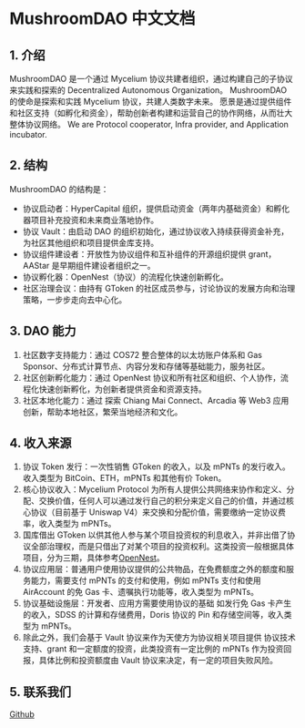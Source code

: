 # MushroomDAO 中文文档
## 1. 介绍
MushroomDAO 是一个通过 Mycelium 协议共建者组织，通过构建自己的子协议来实践和探索的 Decentralized Autonomous Organization。
MushroomDAO 的使命是探索和实践 Mycelium 协议，共建人类数字未来。
愿景是通过提供组件和社区支持（如孵化和资金），帮助创新者构建和运营自己的协作网络，从而壮大整体协议网络。
We are Protocol cooperator, Infra provider, and Application incubator.
## 2. 结构
MushroomDAO 的结构是：
- 协议启动者：HyperCapital 组织，提供启动资金（两年内基础资金）和孵化器项目补充投资和未来商业落地协作。
- 协议 Vault：由启动 DAO 的组织初始化，通过协议收入持续获得资金补充，为社区其他组织和项目提供金库支持。
- 协议组件建设者：开放性为协议组件和互补组件的开源组织提供 grant，AAStar 是早期组件建设者组织之一。
- 协议孵化器：OpenNest（协议）的流程化快速创新孵化。
- 社区治理会议：由持有 GToken 的社区成员参与，讨论协议的发展方向和治理策略，一步步走向去中心化。

## 3. DAO 能力
1. 社区数字支持能力：通过 COS72 整合整体的以太坊账户体系和 Gas Sponsor、分布式计算节点、内容分发和存储等基础能力，服务社区。
2. 社区创新孵化能力：通过 OpenNest 协议和所有社区和组织、个人协作，流程化快速创新孵化，为创新者提供资金和资源支持。
3. 社区本地化能力：通过 探索 Chiang Mai Connect、Arcadia 等 Web3 应用创新，帮助本地社区，繁荣当地经济和文化。

## 4. 收入来源
1. 协议 Token 发行：一次性销售 GToken 的收入，以及 mPNTs 的发行收入。收入类型为 BitCoin、ETH，mPNTs 和其他有价 Token。
2. 核心协议收入：Mycelium Protocol 为所有人提供公共网络来协作和定义、分配、交换价值，任何人可以通过发行自己的积分来定义自己的价值，并通过核心协议（目前基于 Uniswap V4）来交换和分配价值，需要缴纳一定协议费率，收入类型为 mPNTs。
3. 国库借出 GToken 以供其他人参与某个项目投资权的利息收入，并非出借了协议全部治理权，而是只借出了对某个项目的投资权利。这类投资一般根据具体项目，分为三期，具体参考[OpenNest](./paper/OpenNest.pdf)。
4. 协议应用层：普通用户使用协议提供的公共物品，在免费额度之外的额度和服务能力，需要支付 mPNTs 的支付和使用，例如 mPNTs 支付和使用 AirAccount 的免 Gas 卡、遗嘱执行功能等，收入类型为 mPNTs。
5. 协议基础设施层：开发者、应用方需要使用协议的基础 如发行免 Gas 卡产生的收入，SDSS 的计算和存储费用，Doris 协议的 Pin 和存储空间等，收入类型为 mPNTs。
6. 除此之外，我们会基于 Vault 协议来作为天使方为协议相关项目提供 协议技术支持、grant 和一定额度的投资，此类投资有一定比例的 mPNTs 作为投资回报，具体比例和投资额度由 Vault 协议来决定，有一定的项目失败风险。

## 5. 联系我们
[Github](https://github.com/orgs/MushroomDAO/projects/1)